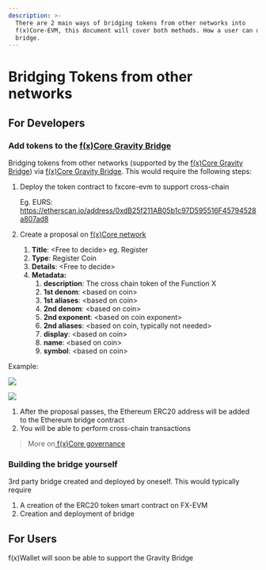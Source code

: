 ```yaml
---
description: >-
  There are 2 main ways of bridging tokens from other networks into
  f(x)Core-EVM, this document will cover both methods. How a user can use the
  bridge.
---
```


# Bridging Tokens from other networks

## For Developers

### Add tokens to the [f(x)Core Gravity Bridge](f-x-core-gravity-bridge.md)

Bridging tokens from other networks (supported by the [f(x)Core Gravity Bridge](f-x-core-gravity-bridge.md)) via [f(x)Core Gravity Bridge](f-x-core-gravity-bridge.md). This would require the following steps:

1.  Deploy the token contract to fxcore-evm to support cross-chain

    Eg. EURS: https://etherscan.io/address/0xdB25f211AB05b1c97D595516F45794528a807ad8
2. Create a proposal on [f(x)Core network](https://explorer.functionx.io/fxcore/proposals)
   1. **Title**: \<Free to decide> eg. Register
   2. **Type**: Register Coin
   3. **Details**: \<Free to decide>
   4. **Metadata:**
      1. **description**: The cross chain token of the Function X
      2. **1st denom**: \<based on coin>
      3. **1st aliases**: \<based on coin>
      4. **2nd denom**: \<based on coin>
      5. **2nd exponent**: \<based on coin exponent>
      6. **2nd aliases**: \<based on coin, typically not needed>&#x20;
      7. **display**: \<based on coin>
      8. **name**: \<based on coin>
      9. **symbol**: \<based on coin>

Example:

![](../../.gitbook/assets/Register\_Coin\_Eg.png)

![](../../.gitbook/assets/Register\_Coin\_Eg2.png)

1. After the proposal passes, the Ethereum ERC20 address will be added to the Ethereum bridge contract
2. You will be able to perform cross-chain transactions

> More on[ f(x)Core governance](broken-reference)

### Building the bridge yourself

3rd party bridge created and deployed by oneself. This would typically require

1. A creation of the ERC20 token smart contract on FX-EVM
2. Creation and deployment of bridge

## For Users

f(x)Wallet will soon be able to support the Gravity Bridge

